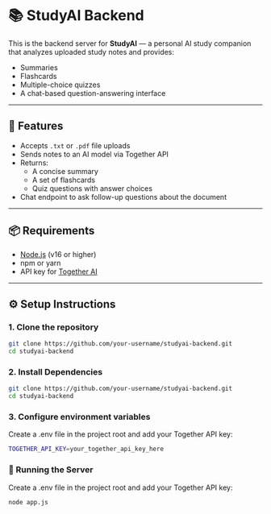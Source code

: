 # 📚 StudyAI Backend

This is the backend server for **StudyAI** — a personal AI study companion that analyzes uploaded study notes and provides:

- Summaries  
- Flashcards  
- Multiple-choice quizzes  
- A chat-based question-answering interface

---

## 🚀 Features

- Accepts `.txt` or `.pdf` file uploads
- Sends notes to an AI model via Together API
- Returns:
  - A concise summary
  - A set of flashcards
  - Quiz questions with answer choices
- Chat endpoint to ask follow-up questions about the document

---

## 📦 Requirements

- [Node.js](https://nodejs.org/) (v16 or higher)
- npm or yarn
- API key for [Together AI](https://platform.together.xyz/)

---

## ⚙️ Setup Instructions

### 1. Clone the repository

```bash
git clone https://github.com/your-username/studyai-backend.git
cd studyai-backend
```

### 2. Install Dependencies

```bash
git clone https://github.com/your-username/studyai-backend.git
cd studyai-backend
```

### 3. Configure environment variables

Create a .env file in the project root and add your Together API key:
```bash
TOGETHER_API_KEY=your_together_api_key_here
```

### 🧪 Running the Server

Create a .env file in the project root and add your Together API key:
```bash
node app.js
```
